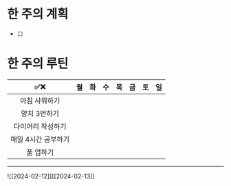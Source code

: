 # 한 주의 계획
- [ ] 

# 한 주의 루틴
| ✅❌ | 월 | 화 | 수 | 목 | 금 | 토 | 일 |
| :--: | :--: | :--: | :--: | :--: | :--: | :--: | :--: |
| 아침 샤워하기 |  |  |  |  |  |  |  |
| 양치 3번하기 |  |  |  |  |  |  |  |
| 다이어리 작성하기 |  |  |  |  |  |  |  |
| 매일 4시간 공부하기 |  |  |  |  |  |  |  |
| 풀 업하기 |  |  |  |  |  |  |  |

---
![[2024-02-12]][[2024-02-13]]
